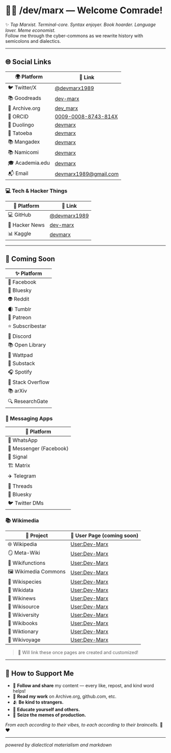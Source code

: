 # 👨‍💻 /dev/marx — Welcome Comrade!

✨ *Top Marxist. Terminal-core. Syntax enjoyer. Book hoarder. Language lover. Meme economist.*  
Follow me through the cyber-commons as we rewrite history with semicolons and dialectics.

---

## 🌐 Social Links

| 🌍 Platform       | 🔗 Link                                                                 |
|------------------|-------------------------------------------------------------------------|
| 🐦 Twitter/X      | [@devmarx1989](https://x.com/devmarx1989)                              |
| 📚 Goodreads     | [dev-marx](https://www.goodreads.com/user/show/192549155-dev-marx)      |
| 📖 Archive.org   | [dev_marx](https://archive.org/details/@dev_marx)                       |
| 🧠 ORCID         | [0009-0008-8743-814X](https://orcid.org/0009-0008-8743-814X)             |
| 💬 Duolingo      | [devmarx](https://www.duolingo.com/profile/devmarx)                     |
| 📓 Tatoeba       | [devmarx](https://tatoeba.org/en/user/profile/devmarx)                  |
| 📚 Mangadex      | [devmarx](https://mangadex.org/user/f845c1d1-351a-49c4-b90b-b134c8e76db5/devmarx) |
| 📚 Namicomi      | [devmarx](https://namicomi.com/en/user/devmarx)                         |
| 🎓 Academia.edu  | [devmarx](https://independent.academia.edu/devmarx) |
| 📬 Email         | devmarx1989@gmail.com                                                   |

### 💻 Tech & Hacker Things

| 🧠 Platform       | 🔗 Link                                                               |
|------------------|------------------------------------------------------------------------|
| 💻 GitHub         | [@devmarx1989](https://github.com/devmarx1989)                        |
| 📰 Hacker News    | [dev-marx](https://news.ycombinator.com/user?id=dev-marx)             |
| 📊 Kaggle         | [devmarx](https://www.kaggle.com/devmarx)                             |

---

## 🔮 Coming Soon

| ✨ Platform      |
| --------------- |
| 📘 Facebook     |
| 🦋 Bluesky      |
| 👽 Reddit       |
| 🌒 Tumblr       |
| 🧡 Patreon      |
| ⭐ Subscribestar |
| 💬 Discord      |
| 📚 Open Library |
| 📕 Wattpad      |
| 📰 Substack     |
| 🎧 Spotify      |
| 🧮 Stack Overflow |
| 📚 arXiv          |
| 🔍 ResearchGate   |

### 📱 Messaging Apps
| 📡 Platform             |
| ----------------------- |
| 💬 WhatsApp             |
| 💙 Messenger (Facebook) |
| 🔐 Signal               |
| 🏗️ Matrix              |
| ✈️ Telegram             |
| 🧵 Threads              |
| 🦋 Bluesky              |
| 🐦 Twitter DMs          |

### 📚 Wikimedia

| 🧰 Project           | 🔗 User Page (coming soon)                                          |
|----------------------|---------------------------------------------------------------------|
| 🌐 Wikipedia         | [User:Dev-Marx](https://en.wikipedia.org/wiki/User:Dev-marx)        |
| 🪞 Meta-Wiki         | [User:Dev-Marx](https://meta.wikimedia.org/wiki/User:Dev-marx)      |
| 🧩 Wikifunctions     | [User:Dev-Marx](https://www.wikifunctions.org/wiki/User:Dev-marx)   |
| 🖼️ Wikimedia Commons | [User:Dev-Marx](https://commons.wikimedia.org/wiki/User:Dev-marx)   |
| 🧬 Wikispecies       | [User:Dev-Marx](https://species.wikimedia.org/wiki/User:Dev-marx)   |
| 🧠 Wikidata          | [User:Dev-Marx](https://www.wikidata.org/wiki/User:Dev-marx)        |
| 📰 Wikinews          | [User:Dev-Marx](https://en.wikinews.org/wiki/User:Dev-marx)         |
| 📖 Wikisource        | [User:Dev-Marx](https://en.wikisource.org/wiki/User:Dev-marx)       |
| 🧪 Wikiversity       | [User:Dev-Marx](https://en.wikiversity.org/wiki/User:Dev-marx)      |
| 🧾 Wikibooks         | [User:Dev-Marx](https://en.wikibooks.org/wiki/User:Dev-marx)        |
| 🧵 Wiktionary        | [User:Dev-Marx](https://en.wiktionary.org/wiki/User:Dev-marx)       |
| 🧭 Wikivoyage        | [User:Dev-Marx](https://en.wikivoyage.org/wiki/User:Dev-marx)       |

> 📝 Will link these once pages are created and customized!


---

## 💸 How to Support Me

- 📢 **Follow and share** my content — every like, repost, and kind word helps!
- 🧾 **Read my work** on Archive.org, github.com, etc.
- 🫂 **Be kind to strangers.**
- 🧠 **Educate yourself and others.**
- 🥖 **Seize the memes of production.**

*From each according to their vibes, to each according to their braincells.* 💾❤️

---

*powered by dialectical materialism and markdown*
